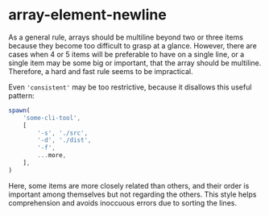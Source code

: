 array-element-newline
=====================
As a general rule, arrays should be multiline beyond two or three items because they become too difficult to grasp at a glance. However, there are cases when 4 or 5 items will be preferable to have on a single line, or a single item may be some big or important, that the array should be multiline. Therefore, a hard and fast rule seems to be impractical.

Even `'consistent'` may be too restrictive, because it disallows this useful pattern:
```ts
spawn(
	'some-cli-tool',
	[
		'-s', './src',
		'-d', './dist',
		'-f',
		...more,
	],
)
```
Here, some items are more closely related than others, and their order is important among themselves but not regarding the others. This style helps comprehension and avoids inoccuous errors due to sorting the lines.
